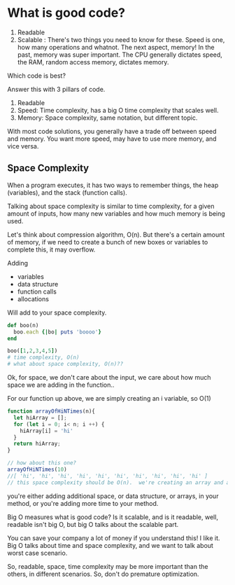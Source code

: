 # What is good code?

1. Readable
2. Scalable : There's two things you need to know for these.  Speed is one, how many operations and whatnot.  The next aspect, memory!  In the past, memory was super important.  The CPU generally dictates speed, the RAM, random access memory, dictates memory.

Which code is best?

Answer this with 3 pillars of code.

1. Readable
2. Speed: Time complexity, has a big O time complexity that scales well.
3. Memory: Space complexity, same notation, but different topic.  

With most code solutions, you generally have a trade off between speed and memory. You want more speed, may have to use more memory, and vice versa.

## Space Complexity

When a program executes, it has two ways to remember things, the heap (variables), and the stack (function calls).

Talking about space complexity is similar to time complexity, for a given amount of inputs, how many new variables and how much memory is being used.

Let's think about compression algorithm, O(n).  But there's a certain amount of memory, if we need to create a bunch of new boxes or variables to complete this, it may overflow.

Adding
- variables
- data structure
- function calls
- allocations

Will add to your space complexity.

```ruby
def boo(n)
  boo.each {|bo| puts 'boooo'}
end

boo([1,2,3,4,5])
# time complexity, O(n)
# what about space complexity, O(n)??
```

Ok, for space, we don't care about the input, we care about how much space we are adding in the function..

For our function up above, we are simply creating an i variable, so O(1)

```javascript
function arrayOfHiNTimes(n){
  let hiArray = [];
  for (let i = 0; i< n; i ++) {
    hiArray[i] = 'hi'
  }
  return hiArray;
}

// how about this one?
arrayOfHiNTimes(10)
//[ 'hi', 'hi', 'hi', 'hi', 'hi', 'hi', 'hi', 'hi', 'hi', 'hi' ]
// this space complexity should be O(n).  we're creating an array and adding n amount of items.
```

you're either adding additional space, or data structure, or arrays, in your method, or you're adding more time to your method.

Big O measures what is good code?  Is it scalable, and is it readable, well, readable isn't big O, but big O talks about the scalable part.  

You can save your company a lot of money if you understand this!  I like it. Big O talks about time and space complexity, and we want to talk about worst case scenario.

So, readable, space, time complexity may be more important than the others, in different scenarios.  So, don't do premature optimization.
